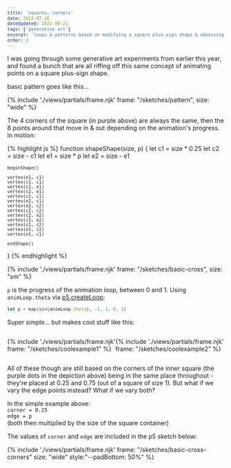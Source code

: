 ```yaml
---
title: 'squares, corners'
date: 2022-07-26
dateUpdated: 2022-09-21
tags: ['generative art']
excerpt: 'loops & patterns based on modifying a square plus-sign shape & obsessing over little variations'
order: 2
---
```


I was going through some generative art experiments from earlier this year, and found a bunch that are all riffing off this same concept of animating points on a square plus-sign shape.

basic pattern goes like this...

{% include './views/partials/frame.njk' frame: "/sketches/pattern", size: "wide" %}

The 4 corners of the square (in purple above) are always the same, then the 8 points around that move in & out depending on the animation's progress. In motion:

<div class="code-img width-sm" style="--height: 280px; --img-col: 250px;">

{% highlight js %}
function shapeShape(size, p) {
	let c1 = size * 0.25
	let c2 = size - c1
	let e1 = size * p
	let e2 = size - e1

	beginShape()

	vertex(e1, c1)
	vertex(c1, c1)
	vertex(c1, e1)
	vertex(c2, e1)
	vertex(c2, c1)
	vertex(e2, c1)
	vertex(e2, c2)
	vertex(c2, c2)
	vertex(c2, e2)
	vertex(c1, e2)
	vertex(c1, c2)
	vertex(e1, c2)
	vertex(e1, c1)

	endShape()
}
{% endhighlight %}

<div class='img-col'>

{% include './views/partials/frame.njk' frame: "/sketches/basic-cross", size: "sm" %}

</div>
</div>

`p` is the progress of the animation loop, between 0 and 1. Using `animLoop.theta` via [p5.createLoop](https://github.com/mrchantey/p5.createLoop):

```js
let p = map(sin(animLoop.theta), -1, 1, 0, 1)
```



Super simple... but makes cool stuff like this: 

<div class='flex'>

{% include './views/partials/frame.njk' frame: "/sketches/coolexample1" %}

{% include './views/partials/frame.njk' frame: "/sketches/coolexample2" %}

</div>

All of these though are still based on the corners of the inner square (the purple dots in the depiction above) being in the same place throughout - they're placed at 0.25 and 0.75 (out of a square of size 1). But what if we vary the edge points instead? What if we vary both? 

In the simple example above: \
	`corner = 0.25`\
	`edge = p` \
	(both then multiplied by the size of the square container)

The values of `corner` and `edge` are included in the p5 sketch below:

{% include './views/partials/frame.njk' frame: "/sketches/basic-cross-corners" size: "wide" style:"--padBottom: 50%" %}

<style type='text/css'>
	@media (min-width: 630px) {
	.flex {
		display: flex;
	}
	.flex .frame-wrap {
		margin-right: 1rem;
	}
	}
    pre[class*=language-], pre, code[class*=language-] {
        font-size: 0.75rem;
    }
</style>